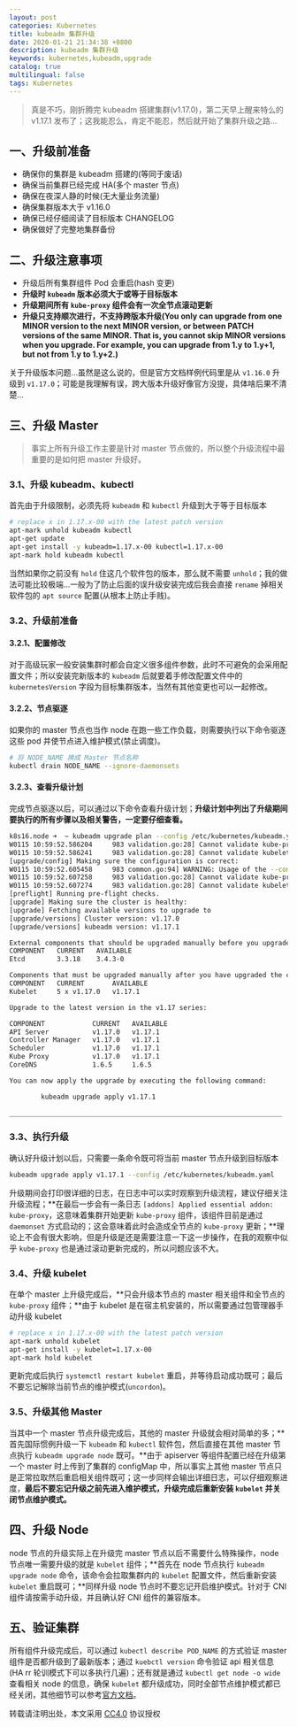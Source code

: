 ```yaml
---
layout: post
categories: Kubernetes
title: kubeadm 集群升级
date: 2020-01-21 21:34:38 +0800
description: kubeadm 集群升级
keywords: kubernetes,kubeadm,upgrade
catalog: true
multilingual: false
tags: Kubernetes
---
```


> 真是不巧，刚折腾完 kubeadm 搭建集群(v1.17.0)，第二天早上醒来特么的 v1.17.1 发布了；这我能忍么，肯定不能忍，然后就开始了集群升级之路...

## 一、升级前准备

- 确保你的集群是 kubeadm 搭建的(等同于废话)
- 确保当前集群已经完成 HA(多个 master 节点)
- 确保在夜深人静的时候(无大量业务流量)
- 确保集群版本大于 v1.16.0
- 确保已经仔细阅读了目标版本 CHANGELOG
- 确保做好了完整地集群备份

## 二、升级注意事项

- 升级后所有集群组件 Pod 会重启(hash 变更)
- **升级时 `kubeadm` 版本必须大于或等于目标版本**
- **升级期间所有 `kube-proxy` 组件会有一次全节点滚动更新**
- **升级只支持顺次进行，不支持跨版本升级(You only can upgrade from one MINOR version to the next MINOR version, or between PATCH versions of the same MINOR. That is, you cannot skip MINOR versions when you upgrade. For example, you can upgrade from 1.y to 1.y+1, but not from 1.y to 1.y+2.)**

关于升级版本问题...虽然是这么说的，但是官方文档样例代码里是从 `v1.16.0` 升级到 `v1.17.0`；可能是我理解有误，跨大版本升级好像官方没提，具体啥后果不清楚...

## 三、升级 Master

> 事实上所有升级工作主要是针对 master 节点做的，所以整个升级流程中最重要的是如何把 master 升级好。

### 3.1、升级 kubeadm、kubectl

首先由于升级限制，必须先将 `kubeadm` 和 `kubectl` 升级到大于等于目标版本

```sh
# replace x in 1.17.x-00 with the latest patch version
apt-mark unhold kubeadm kubectl
apt-get update
apt-get install -y kubeadm=1.17.x-00 kubectl=1.17.x-00
apt-mark hold kubeadm kubectl
```

当然如果你之前没有 `hold` 住这几个软件包的版本，那么就不需要 `unhold`；我的做法可能比较极端...一般为了防止后面的误升级安装完成后我会直接 `rename` 掉相关软件包的 `apt source` 配置(从根本上防止手贱)。

### 3.2、升级前准备

#### 3.2.1、配置修改

对于高级玩家一般安装集群时都会自定义很多组件参数，此时不可避免的会采用配置文件；所以安装完新版本的 `kubeadm` 后就要着手修改配置文件中的 `kubernetesVersion` 字段为目标集群版本，当然有其他变更也可以一起修改。

#### 3.2.2、节点驱逐

如果你的 master 节点也当作 node 在跑一些工作负载，则需要执行以下命令驱逐这些 pod 并使节点进入维护模式(禁止调度)。

```sh
# 将 NODE_NAME 换成 Master 节点名称
kubectl drain NODE_NAME --ignore-daemonsets
```

#### 3.2.3、查看升级计划

完成节点驱逐以后，可以通过以下命令查看升级计划；**升级计划中列出了升级期间要执行的所有步骤以及相关警告，一定要仔细查看。**

```sh
k8s16.node ➜  ~ kubeadm upgrade plan --config /etc/kubernetes/kubeadm.yaml
W0115 10:59:52.586204     983 validation.go:28] Cannot validate kube-proxy config - no validator is available
W0115 10:59:52.586241     983 validation.go:28] Cannot validate kubelet config - no validator is available
[upgrade/config] Making sure the configuration is correct:
W0115 10:59:52.605458     983 common.go:94] WARNING: Usage of the --config flag for reconfiguring the cluster during upgrade is not recommended!
W0115 10:59:52.607258     983 validation.go:28] Cannot validate kube-proxy config - no validator is available
W0115 10:59:52.607274     983 validation.go:28] Cannot validate kubelet config - no validator is available
[preflight] Running pre-flight checks.
[upgrade] Making sure the cluster is healthy:
[upgrade] Fetching available versions to upgrade to
[upgrade/versions] Cluster version: v1.17.0
[upgrade/versions] kubeadm version: v1.17.1

External components that should be upgraded manually before you upgrade the control plane with 'kubeadm upgrade apply':
COMPONENT   CURRENT   AVAILABLE
Etcd        3.3.18    3.4.3-0

Components that must be upgraded manually after you have upgraded the control plane with 'kubeadm upgrade apply':
COMPONENT   CURRENT       AVAILABLE
Kubelet     5 x v1.17.0   v1.17.1

Upgrade to the latest version in the v1.17 series:

COMPONENT            CURRENT   AVAILABLE
API Server           v1.17.0   v1.17.1
Controller Manager   v1.17.0   v1.17.1
Scheduler            v1.17.0   v1.17.1
Kube Proxy           v1.17.0   v1.17.1
CoreDNS              1.6.5     1.6.5

You can now apply the upgrade by executing the following command:

        kubeadm upgrade apply v1.17.1

_____________________________________________________________________
```

### 3.3、执行升级

确认好升级计划以后，只需要一条命令既可将当前 master 节点升级到目标版本

```sh
kubeadm upgrade apply v1.17.1 --config /etc/kubernetes/kubeadm.yaml
```

升级期间会打印很详细的日志，在日志中可以实时观察到升级流程，建议仔细关注升级流程；**在最后一步会有一条日志 `[addons] Applied essential addon: kube-proxy`，这意味着集群开始更新 `kube-proxy` 组件，该组件目前是通过 `daemonset` 方式启动的；这会意味着此时会造成全节点的 `kube-proxy` 更新；**理论上不会有很大影响，但是升级是还是需要注意一下这一步操作，在我的观察中似乎 `kube-proxy` 也是通过滚动更新完成的，所以问题应该不大。

### 3.4、升级 kubelet

在单个 master 上升级完成后，**只会升级本节点的 master 相关组件和全节点的 `kube-proxy` 组件；**由于 kubelet 是在宿主机安装的，所以需要通过包管理器手动升级 kubelet

```sh
# replace x in 1.17.x-00 with the latest patch version
apt-mark unhold kubelet
apt-get install -y kubelet=1.17.x-00
apt-mark hold kubelet
```

更新完成后执行 `systemctl restart kubelet` 重启，并等待启动成功既可；最后不要忘记解除当前节点的维护模式(`uncordon`)。

### 3.5、升级其他 Master

当其中一个 master 节点升级完成后，其他的 master 升级就会相对简单的多；**首先国际惯例升级一下 `kubeadm` 和 `kubectl` 软件包，然后直接在其他 master 节点执行 `kubeadm upgrade node` 既可。**由于 apiserver 等组件配置已经在升级第一个 master 时上传到了集群的 configMap 中，所以事实上其他 master 节点只是正常拉取然后重启相关组件既可；这一步同样会输出详细日志，可以仔细观察进度，**最后不要忘记升级之前先进入维护模式，升级完成后重新安装 `kubelet` 并关闭节点维护模式。**

## 四、升级 Node

node 节点的升级实际上在升级完 master 节点以后不需要什么特殊操作，node 节点唯一需要升级的就是 `kubelet` 组件；**首先在 node 节点执行 `kubeadm upgrade node` 命令，该命令会拉取集群内的 `kubelet` 配置文件，然后重新安装 `kubelet` 重启既可；**同样升级 node 节点时不要忘记开启维护模式。针对于 CNI 组件请按需手动升级，并且确认好 CNI 组件的兼容版本。

## 五、验证集群

所有组件升级完成后，可以通过 `kubectl describe POD_NAME` 的方式验证 master 组件是否都升级到了最新版本；通过 `kuebctl version` 命令验证 api 相关信息(HA rr 轮训模式下可以多执行几遍)；还有就是通过 `kubectl get node -o wide` 查看相关 node 的信息，确保 `kubelet` 都升级成功，同时全部节点维护模式都已经关闭，其他细节可以参考[官方文档](https://kubernetes.io/docs/tasks/administer-cluster/kubeadm/kubeadm-upgrade)。


转载请注明出处，本文采用 [CC4.0](http://creativecommons.org/licenses/by-nc-nd/4.0/) 协议授权
